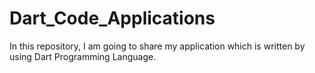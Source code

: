 # Dart_Code_Applications
In this repository, I am going to share my application which is written by using Dart Programming Language.
